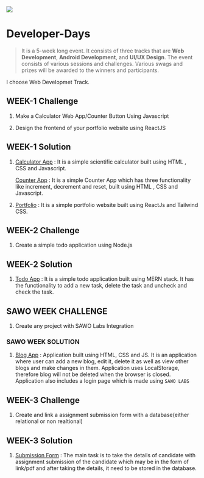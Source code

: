 <img src="https://developerdays.tech/static/media/logo.e3a6de96.png" />


# Developer-Days

>It is a 5-week long event. It consists of three tracks that are <b>Web Development</b>, <b>Android Development</b>, and <b>UI/UX Design</b>. The event consists of various sessions and challenges. Various swags and prizes will be awarded to the winners and participants.

I choose Web Developmet Track.

## WEEK-1 Challenge
1. Make a Calculator Web App/Counter Button Using Javascript 

2. Design the frontend of your portfolio website using ReactJS

## WEEK-1 Solution

1. [Calculator App](https://khushi-purwar.github.io/Developer-Days/Calculator/) : It is a simple scientific calculator built using HTML , CSS and Javascript.
   
   [Counter App](https://khushi-purwar.github.io/Developer-Days/Counter%20App/) : It is a simple Counter App which has three functionality like increment, decrement and reset, built using HTML , CSS and Javascript.
   
2. [Portfolio](https://khushipurwar14-portfolio.vercel.app/) : It is a simple portfolio website built using ReactJs and Tailwind CSS.

## WEEK-2 Challenge

1. Create a simple todo application using Node.js

## WEEK-2 Solution

1. [Todo App](https://dev-todo-app.herokuapp.com/) : It is a simple todo application built using MERN stack. It has the functionality to add a new task, delete the task and uncheck and check the task.

## SAWO WEEK CHALLENGE

1. Create any project with SAWO Labs Integration

### SAWO WEEK SOLUTION

1. [Blog App](https://blogapplication.vercel.app/) : Application built using HTML, CSS and JS. It is an application where user can add a new blog, edit it, delete it as well as view other blogs and make changes in them. Application uses LocalStorage, therefore blog will not be deleted when the browser is closed. Application also includes a login page which is made using `SAWO LABS`

## WEEK-3 Challenge

1. Create and link a assignment submission form with a database(either relational or non realtional)

## WEEK-3 Solution

1. [Submission Form](https://assignment-submission-form.herokuapp.com/) : The main task is to take the details of candidate with assignment submission of the candidate which may be in the form of link/pdf and after taking the details, it need to be stored in the database.
